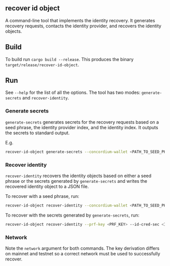 ## recover id object

A command-line tool that implements the identity recovery. It generates recovery
requests, contacts the identity provider, and recovers the identity objects.

## Build

To build run `cargo build --release`. This produces the binary `target/release/recover-id-object`.

## Run

See `--help` for the list of all the options. The tool has two modes: `generate-secrets` and `recover-identity`.

### Generate secrets

`generate-secrets` generates secrets for the recovery requests based on a seed phrase, the identity provider index, and the identity index.
It outputs the secrets to standard output.

E.g.

```bash
recover-id-object generate-secrets --concordium-wallet <PATH_TO_SEED_PHRASE> --ip-index ... --id-index (* other args *)
```

### Recover identity

`recover-identity` recovers the identity objects based on either a seed phrase or the secrets generated by `generate-secrets` and writes the recovered identity object to a JSON file.

To recover with a seed phrase, run:

```bash
recover-id-object recover-identity --concordium-wallet <PATH_TO_SEED_PHRASE> --ip-index ... (* other args *)
```

To recover with the secrets generated by `generate-secrets`, run:

```bash
recover-id-object recover-identity --prf-key <PRF_KEY> --id-cred-sec <ID_CRED_SEC> --ip-index ... (* other args *)

```

### Network

Note the `network` argument for both commands. The key derivation differs on mainnet and testnet so a correct network must be used to successfully recover.
